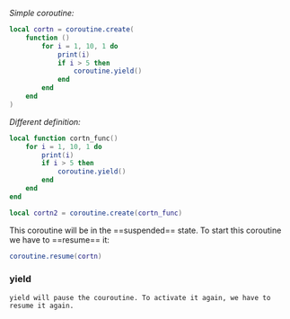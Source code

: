 *Simple coroutine:*
```lua
local cortn = coroutine.create(
    function ()
        for i = 1, 10, 1 do
            print(i)
            if i > 5 then
                coroutine.yield()
            end
        end
    end
)
```

*Different definition:*
```lua
local function cortn_func()
    for i = 1, 10, 1 do
        print(i)
        if i > 5 then
            coroutine.yield()
        end
    end
end

local cortn2 = coroutine.create(cortn_func)
```

This coroutine will be in the ==suspended== state. To start this coroutine we have to ==resume== it:
```lua
coroutine.resume(cortn)
```

### yield
	yield will pause the couroutine. To activate it again, we have to resume it again.
